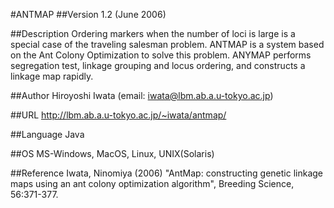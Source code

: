 #ANTMAP
##Version
1.2 (June 2006)

##Description
Ordering markers when the number of loci is large is a special case of the traveling salesman problem. ANTMAP is a system based on the Ant Colony Optimization to solve this problem. ANYMAP performs segregation test, linkage grouping and locus ordering, and constructs a linkage map rapidly.

##Author
Hiroyoshi Iwata (email: iwata@lbm.ab.a.u-tokyo.ac.jp)

##URL
http://lbm.ab.a.u-tokyo.ac.jp/~iwata/antmap/

##Language
Java

##OS
MS-Windows, MacOS, Linux, UNIX(Solaris)

##Reference
Iwata, Ninomiya (2006) "AntMap: constructing genetic linkage maps using an ant colony optimization algorithm", Breeding Science, 56:371-377.

